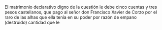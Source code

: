 El matrimonio declarativo digno de la cuestión le debe cinco cuentas y tres pesos castellanos, que pago al señor don Francisco Xavier de Corzo por el raro de las alhas que ella tenía en su poder por razón de empano (destruido) cantidad que le